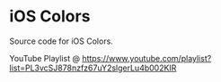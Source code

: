 # iOS Colors
Source code for iOS Colors.

YouTube Playlist @ https://www.youtube.com/playlist?list=PL3vcSJ878nzfz67uY2slgerLu4b002KIR
